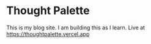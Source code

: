 # Thought Palette

This is my blog site. I am building this as I learn. Live at https://thoughtpalette.vercel.app
